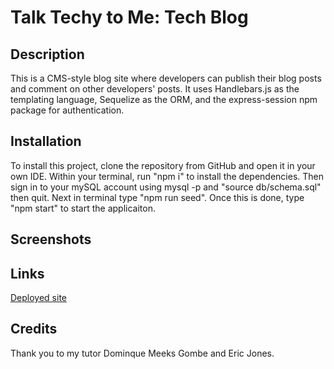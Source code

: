 # Talk Techy to Me: Tech Blog

## Description

This is a CMS-style blog site where developers can publish their blog posts and comment on other developers' posts. It uses Handlebars.js as the templating language, Sequelize as the ORM, and the express-session npm package for authentication.

## Installation

To install this project, clone the repository from GitHub and open it in your own IDE. Within your terminal, run "npm i" to install the dependencies. Then sign in to your mySQL account using mysql -p and "source db/schema.sql" then quit. Next in terminal type "npm run seed". Once this is done, type "npm start" to start the applicaiton.

## Screenshots

## Links

[Deployed site]()

## Credits

Thank you to my tutor Dominque Meeks Gombe and Eric Jones.

